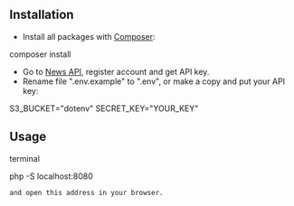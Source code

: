 ## Installation

- Install all packages with [Composer](https://getcomposer.org/):

composer install

- Go to [News API](https://newsapi.org), register account and get API key.
- Rename file ".env.example" to ".env", or make a copy and put your API key:

S3_BUCKET="dotenv"
SECRET_KEY="YOUR_KEY"

## Usage

terminal

php -S localhost:8080

```
and open this address in your browser.
```

